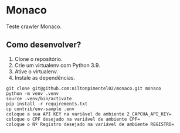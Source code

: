 # Monaco

Teste crawler Monaco.

## Como desenvolver?

1. Clone o repositório.
2. Crie um virtualenv com Python 3.9.
3. Ative o virtualenv.
4. Instale as dependências.

```console
git clone git@github.com:niltonpimentel02/monaco.git monaco
python -m venv .venv
source .venv/bin/activate
pip install -r requirements.txt
cp contrib/env-sample .env
coloque a sua API KEY na variável de ambiente 2_CAPCHA_API_KEY=
coloque o CPF desejado na variável de ambiente CPF=
coloque o Nº Registro desejado na variável de ambiente REGISTRO=
```
